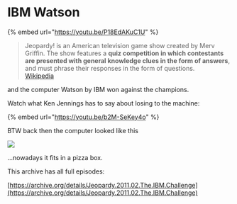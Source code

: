 # IBM Watson

{% embed url="https://youtu.be/P18EdAKuC1U" %}

> Jeopardy! is an American television game show created by Merv Griffin. The show features a **quiz competition in which contestants are presented with general knowledge clues in the form of answers**, and must phrase their responses in the form of questions.\
> [Wikipedia](https://en.wikipedia.org/wiki/Jeopardy!)

and the computer Watson by IBM won against the champions.

Watch what Ken Jennings has to say about losing to the machine:

{% embed url="https://youtu.be/b2M-SeKey4o" %}

BTW back then the computer looked like this

![](https://media1-production-mightynetworks.imgix.net/asset/34677734/1644007591817.png?ixlib=rails-0.3.0\&fm=jpg\&q=75\&auto=format\&w=1400\&h=1400\&fit=max\&impolicy=ResizeCrop\&constraint=downsize\&aspect=fit)

...nowadays it fits in a pizza box.

This archive has all full episodes:

[https://archive.org/details/Jeopardy.2011.02.The.IBM.Challenge](https://archive.org/details/Jeopardy.2011.02.The.IBM.Challenge)
